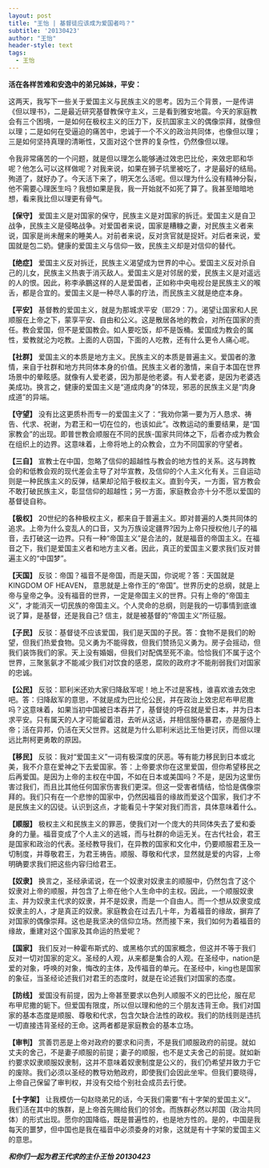 ```yaml
---
layout: post
title: "王怡 | 基督徒应该成为爱国者吗？"
subtitle: '20130423'
author: "王怡"
header-style: text
tags:
  - 王怡
---
```


__活在各样苦难和安逸中的弟兄姊妹，平安：__

这两天，我写下一些关于爱国主义与民族主义的思考。因为三个背景，一是传讲《但以理书》，二是最近研究基督教保守主义，三是看到雅安地震。今天的家庭教会有三个困境，一是如何在极权主义的压力下，反抗国家主义的偶像崇拜，就像但以理；二是如何在受逼迫的痛苦中，忠诚于一个不义的政治共同体，也像但以理；三是如何坚持真理的清晰性，又面对这个世界的复杂性，仍然像但以理。

令我非常痛苦的一个问题，就是但以理怎么能够通过效忠巴比伦，来效忠耶和华呢？他怎么可以这样做呢？对我来说，如果在狮子坑里被吃了，才是最好的结局。殉道了，就好办了。今天活下来了，明天怎么活呢。但以理为什么没有精神分裂，他不需要心理医生吗？我想如果是我，我一开始就不如死了算了。我甚至暗暗地想，看来我比但以理更有骨气。

__【保守】__ 爱国主义是对国家的保守，民族主义是对国家的拆迁。爱国主义是自卫战争，民族主义是侵略战争。对爱国者来说，国家是糟糠之妻，对民族主义者来说，国家是尚未醒来的睡美人。对前者来说，反对贪官就是捉奸。对后者来说，爱国就是包二奶。健康的爱国主义与信仰一致，民族主义却是对信仰的替代。

__【绝症】__ 爱国主义反对拆迁，民族主义渴望成为世界的中心。爱国主义反对杀自己的儿女，民族主义热衷于消灭敌人。爱国主义是对邻居的爱，民族主义是对遥远的人的恨。因此，称李承鵬这样的人是爱国者，正如称中央电视台是民族主义的喉舌，都是合宜的。爱国主义是一种尽人事的疗法，而民族主义就是绝症本身。

__【平安】__ 基督教的爱国主义，就是为那城求平安（耶29：7）。渴望让国家和人民顺服在上帝之下，蒙享平安、自由和公义。这是散居各地的教会，对所在国家的责任。教会爱国，但不是爱国教会。如人要吃饭，却不是饭桶。爱国成为教会的属性，爱教就沦为吃教。上面的人窃国，下面的人吃教，还有什么更令人痛心呢。

__【社群】__ 爱国主义的本质是地方主义。民族主义的本质是普遍主义。爱国者的激情，来自于社群和地方共同体本身的价值。民族主义者的激情，来自于本国在世界场景中的晕眩感。就像有人爱老婆，因为那是他老婆。有人爱老婆，是因为老婆选美成功。换言之，健康的爱国主义是“道成肉身”的体现，邪恶的民族主义是“肉身成道”的异端。

__【守望】__ 没有比这更质朴而专一的爱国主义了：“我劝你第一要为万人恳求、祷告、代求、祝谢，为君王和一切在位的，也该如此”。改教运动的重要结果，是“国家教会”的出现。即普世教会顺服在不同的民族-国家共同体之下，后者亦成为教会在组织上的边界。这意味着，上帝将地上的众教会，立为不同国家的守望者。

__【三自】__ 宣教士在中国，忽略了信仰的超越性与教会的地方性的关系。这与跨教会的和低教会观的现代差会主导了对华宣教，及信仰的个人主义化有关。三自运动则是一种民族主义的反弹，结果却沦陷于极权主义。直到今天，一方面，官方教会不敢打破民族主义，彰显信仰的超越性；另一方面，家庭教会亦十分不愿以爱国的基督徒自称。

__【极权】__ 20世纪的各种极权主义，都来自于普遍主义。即对普遍的人类共同体的追求。上帝为什么变乱人的口音，又为万族设定疆界?因为上帝只授权他儿子的福音，去打破这一边界。只有一种“帝国主义”是合法的，就是福音的帝国主义。在福音之下，我们是爱国主义者和地方主义者。因此，真正的爱国主义要求我们反对普遍主义的“中国梦”。

__【天国】__  反驳：帝国？福音不是帝国，而是天国，你说呢？答：天国就是KINGDOM OF HEAVEN， 意思就是上帝作王的“帝国”。世界历史的总纲，就是上帝与皇帝之争。没有福音的世界，一定是帝国主义的世界。只有上帝的“帝国主义”，才能消灭一切民族的帝国主义。个人灵命的总纲，则是我的一切事情到底谁说了算，是基督，还是我自己? 信主，就是被基督的“帝国主义”所征服。

__【子民】__ 反驳：基督徒不应该爱国，我们是天国的子民。答：食物不是我们的盼望，但我们热爱食物。见义勇为不能得救，但我们赞扬见义勇为。房子会摇动，但我们装饰我们的家。天上没有婚姻，但我们对配偶至死不渝。恰恰我们不属于这个世界，三聚氢氨才不能减少我们对饮食的感恩，腐败的政府才不能削弱我们对国家的忠诚。

__【公民】__ 反驳：耶利米还劝大家归降敌军呢！地上不过是客栈，谁喜欢谁去效忠吧。答：归降敌军的意思，不就是成为巴比伦公民，并在政治上效忠尼布甲尼撒吗？这意味着，如果当初中国被日本吞并了，基督徒的呼召就是爱日本，并为日本求平安。只有属天的人才可能留着泪，去听从这话，并相信服侍暴君，亦是服侍上帝；活在异邦，仍活在天父世界。这就是为什么耶利米远比王怡更讨厌，而但以理远比荆柯更勇敢的原因。

__【移民】__ 反驳：我对“爱国主义”一词有极深度的厌恶。等有能力移民到日本或北美，我不介意在爱神之下去爱国家。答：上帝要求你在这里爱国，但你希望移民之后再爱国。是因为上帝的主权在中国，不如在日本或美国吗？不是，是因为这里伤害过我们，而且比其他任何国家伤害我们更深。但这一受害者情结，恰恰是偶像崇拜的。我们只有在一个悲惨的国家中，仍然因福音的缘故而爱这个国家，我们才不是民族主义的囚徒。认识到这点，才能看见十字架对我们而言，具体意味着什么。

__【顺服】__ 极权主义和民族主义的罪恶，使我们对一个庞大的共同体失去了爱和委身的力量。福音变成了个人主义的逃城，而与社群的命运无关。在古代社会，君王是国家和政治的代表。圣经教导我们，在异教的国家和文化中，仍要顺服君王及一切制度，并尊敬君王，为君王祷告。顺服、尊敬和代求，显然就是爱的内容，上帝明确要求我们把这些内容归给君王。

__【奴隶】__ 换言之，圣经承诺说，在一个奴隶对奴隶主的顺服中，仍然包含了这个奴隶对上帝的顺服，并包含了上帝在他个人生命中的主权。因此，一个顺服奴隶主、并为奴隶主代求的奴隶，并不是奴隶，而是一个自由人。而一个想从奴隶变成奴隶主的人，才是真正的奴隶。家庭教会在过去几十年，为着福音的缘故，摒弃了对国家的偶像崇拜。这也是我坚决的信仰立场。然而接下来，我们如何为着福音的缘故，重建对这个国家及其命运的热爱呢？

__【国家】__ 我们反对一种霍布斯式的、或黑格尔式的国家概念，但这并不等于我们反对一切对国家的定义。圣经的人观，从来都是集合的人观。在圣经中，nation是爱的对象，呼唤的对象，悔改的主体，及传福音的单元。在圣经中，king也是国家的象征，当圣经论述我们对君王的态度时，就是在论述我们对国家的态度。

__【防线】__ 爱国没有前提，因为上帝甚至要求以色列人顺服不义的巴比伦，服在尼布甲尼撒的轭下。但爱国有限度，所以但以理和他的三个朋友违背王命。我们对国家的基本态度是顺服、尊敬和代求，包含欠缺合法性的政权。我们的防线则是违抗一切直接违背圣经的王命。这两者都是家庭教会的基本立场。

__【审判】__ 赏善罚恶是上帝对政府的要求和问责，不是我们顺服政府的前提。就如丈夫的舍己，不是妻子顺服的前提；妻子的顺服，也不是丈夫舍己的前提。就如新约要求奴隶顺服奴隶制，这并不意味着奴隶制度是公义的，我们仍希望并致力于它的废除。我们必须以圣经的教导劝勉政府，即使我们会因此坐牢。但我们要晓得，上帝自己保留了审判权，并没有交给个别社会成员去行使。

__【十字架】__ 让我模仿一句赵晓弟兄的话，今天我们需要“有十字架的爱国主义”。我们活在其中的族群，是上帝首先赐给我们的邻舍。而族群必然以邦国（政治共同体）的形式出现。愿你的国降临，既是普遍性的，也是地方性的。是的，中国是我每天的噩梦，但中国也是我在福音中必须委身的对象，这就是有十字架的爱国主义的意思。　　      

___和你们一起为君王代求的主仆王怡___ 
___20130423___ 